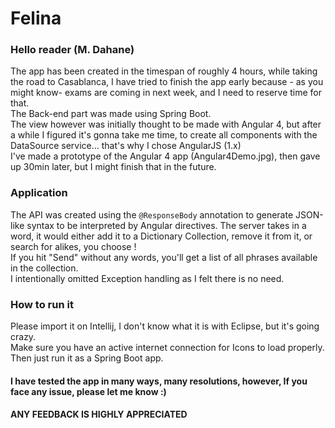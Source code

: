 # Felina
### Hello reader (M. Dahane)
The app has been created in the timespan of roughly 4 hours, while taking the road to Casablanca, 
I have tried to finish the app early because - as you might know- exams are coming in next week, 
and I need to reserve time for that.<br/>
The Back-end part was made using Spring Boot.<br/>
The view however was initially thought to be made with Angular 4, but after a while I figured it's gonna take me time,
to create all components with the DataSource service... that's why I chose AngularJS (1.x)<br/>
I've  made a prototype of the Angular 4 app (Angular4Demo.jpg), then gave up 30min later, but I might finish that in the future.<br/>
### Application<br/>
The API was created using the `@ResponseBody` annotation to generate JSON-like syntax to be interpreted by Angular directives.
The server takes in a word, it would either add it to a Dictionary Collection, remove it from it,  or search for alikes, you choose !<br/>
If you hit "Send" without any words, you'll get a list of all phrases available in the collection.<br/>
I intentionally omitted Exception handling as I felt there is no need.

### How to run it
Please import it on Intellij, I don't know what it is with Eclipse, but it's going crazy.<br/>
Make sure you have an active internet connection for Icons to load properly.
Then just run it as a Spring Boot app.<br/>
#### I have tested the app in many ways, many resolutions, however, If you face any issue, please let me know :)<br/>
#### ANY FEEDBACK IS HIGHLY APPRECIATED



